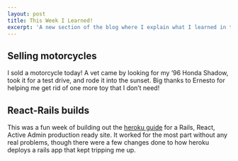 ```yaml
---
layout: post
title: This Week I Learned!
excerpt: 'A new section of the blog where I explain what I learned in the last 7 days. This week: Selling motorcycles, React-Rails builds, and heroku deploys!'
---
```



## Selling motorcycles
I sold a motorcycle today! A vet came by looking for my &lsquo;96 Honda Shadow, took it for a test drive, and rode it into the sunset. Big thanks to Ernesto for helping me get rid of one more toy that I don&rsquo;t need!

## React-Rails builds
This was a fun week of building out the [heroku guide](https://blog.heroku.com/a-rock-solid-modern-web-stack) for a Rails, React, Active Admin production ready site. It worked for the most part without any real problems, though there were a few changes done to how heroku deploys a rails app that kept tripping me up.